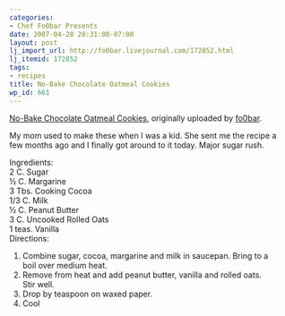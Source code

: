 ```yaml
---
categories:
- Chef Fo0bar Presents
date: 2007-04-28 20:31:00-07:00
layout: post
lj_import_url: http://fo0bar.livejournal.com/172852.html
lj_itemid: 172852
tags:
- recipes
title: No-Bake Chocolate Oatmeal Cookies
wp_id: 661
---
```

<div class="flickr-frame">
  <a href="http://www.flickr.com/photos/fo0bar/476287469/" title="photo sharing"><img src="http://farm1.static.flickr.com/224/476287469_989f096db5.jpg" class="flickr-photo" alt="" /></a><br /> <span class="flickr-caption"><a href="http://www.flickr.com/photos/fo0bar/476287469/">No-Bake Chocolate Oatmeal Cookies</a>, originally uploaded by <a href="http://www.flickr.com/people/fo0bar/">fo0bar</a>.</span>
</div>

<p class="flickr-yourcomment">
  My mom used to make these when I was a kid. She sent me the recipe a few months ago and I finally got around to it today. Major sugar rush.
</p>

Ingredients:  
2 C. Sugar  
½ C. Margarine  
3 Tbs. Cooking Cocoa  
1/3 C. Milk  
½ C. Peanut Butter  
3 C. Uncooked Rolled Oats  
1 teas. Vanilla  
Directions:  
1) Combine sugar, cocoa, margarine and milk in saucepan. Bring to a  
boil over medium heat.  
2) Remove from heat and add peanut butter, vanilla and rolled oats.  
Stir well.  
3) Drop by teaspoon on waxed paper.  
4) Cool
